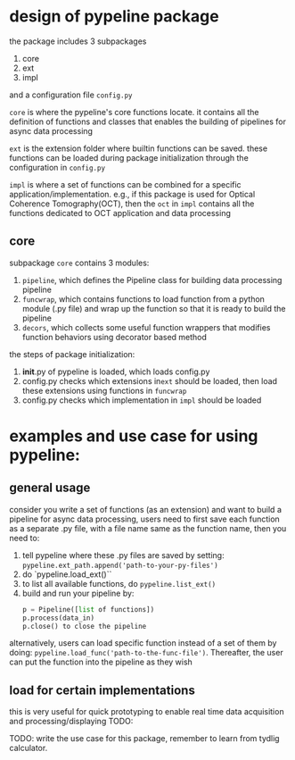 # design of pypeline package

the package includes 3 subpackages
1. core
2. ext
3. impl

and a configuration file `config.py`

`core` is where the pypeline's core functions locate.
it contains all the definition of functions and classes
that enables the building of pipelines for async data
processing

`ext` is the extension folder where builtin functions can be saved.
these functions can be loaded during package initialization
through the configuration in `config.py`

`impl` is where a set of functions can be combined for a
specific application/implementation. e.g., if this
package is used for Optical Coherence Tomography(OCT),
then the `oct` in `impl` contains all the functions dedicated
to OCT application and data processing

## core
subpackage `core` contains 3 modules:
1. `pipeline`, which defines the Pipeline class for building
data processing pipeline
2. `funcwrap`, which contains functions to load function from
a python module (.py file) and wrap up the function so
that it is ready to build the pipeline
3. `decors`, which collects some useful function wrappers
that modifies function behaviors using decorator based method

the steps of package initialization:
1. __init__.py of pypeline is loaded, which loads config.py
2. config.py checks which extensions in`ext` should be loaded,
then load these extensions using functions in `funcwrap`
3. config.py checks which implementation in `impl` should
be loaded

# examples and use case for using pypeline:
## general usage
consider you write a set of functions (as an extension)
and want to build a pipeline for async data processing,
users need to first save each function as a separate
.py file, with a file name same as the function
name, then you need to:
1. tell pypeline where these .py files are saved by setting:
`pypeline.ext_path.append('path-to-your-py-files')`
2. do `pypeline.load_ext()``
3. to list all available functions, do `pypeline.list_ext()`
4. build and run your pipeline by:
    ```python
    p = Pipeline([list of functions])
    p.process(data_in)
    p.close() to close the pipeline
    ```
alternatively, users can load specific function instead of
a set of them by doing:
`pypeline.load_func('path-to-the-func-file')`.
Thereafter, the user can put the function into the pipeline
as they wish

## load for certain implementations
this is very useful for quick prototyping to enable real time
data acquisition and processing/displaying
TODO:


TODO:
write the use case for this package, remember to learn from tydlig
calculator.
